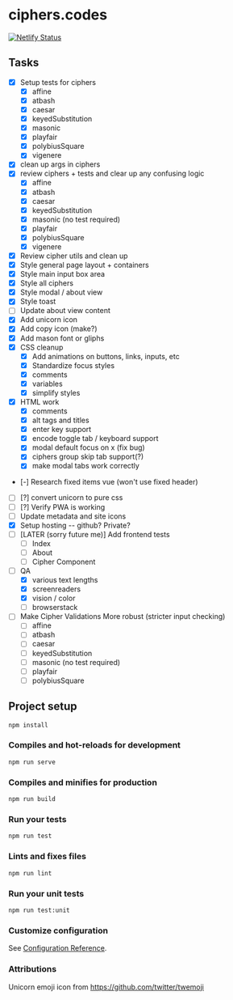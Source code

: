 # ciphers.codes
[![Netlify Status](https://api.netlify.com/api/v1/badges/c0a8e041-7f3b-4492-82e1-2bf0d0a8afc9/deploy-status)](https://app.netlify.com/sites/cipherscodes/deploys)

## Tasks
- [x] Setup tests for ciphers
    - [x] affine
    - [x] atbash
    - [x] caesar
    - [x] keyedSubstitution
    - [x] masonic
    - [x] playfair
    - [x] polybiusSquare
    - [x] vigenere
- [x] clean up args in ciphers
- [x] review ciphers + tests and clear up any confusing logic
    - [x] affine
    - [x] atbash
    - [x] caesar
    - [x] keyedSubstitution
    - [x] masonic (no test required)
    - [x] playfair
    - [x] polybiusSquare
    - [x] vigenere
- [x] Review cipher utils and clean up
- [x] Style general page layout + containers
- [x] Style main input box area
- [x] Style all ciphers
- [x] Style modal / about view
- [x] Style toast
- [ ] Update about view content
- [x] Add unicorn icon
- [x] Add copy icon (make?)
- [x] Add mason font or gliphs
- [x] CSS cleanup
    - [x] Add animations on buttons, links, inputs, etc
    - [x] Standardize focus styles
    - [x] comments
    - [x] variables
    - [x] simplify styles
- [x] HTML work
    - [x] comments
    - [x] alt tags and titles
    - [x] enter key support
    - [x] encode toggle tab / keyboard support
    - [x] modal default focus on x (fix bug)
    - [x] ciphers group skip tab support(?)
    - [x] make modal tabs work correctly
- [-] Research fixed items vue (won't use fixed header)
- [ ] [?] convert unicorn to pure css
- [ ] [?] Verify PWA is working
- [ ] Update metadata and site icons
- [x] Setup hosting -- github? Private?
- [ ] [LATER (sorry future me)] Add frontend tests
    - [ ] Index
    - [ ] About
    - [ ] Cipher Component
- [ ] QA
    - [x] various text lengths
    - [x] screenreaders
    - [x] vision / color
    - [ ] browserstack
- [ ] Make Cipher Validations More robust (stricter input checking)
    - [ ] affine
    - [ ] atbash
    - [ ] caesar
    - [ ] keyedSubstitution
    - [ ] masonic (no test required)
    - [ ] playfair
    - [ ] polybiusSquare

## Project setup
```
npm install
```

### Compiles and hot-reloads for development
```
npm run serve
```

### Compiles and minifies for production
```
npm run build
```

### Run your tests
```
npm run test
```

### Lints and fixes files
```
npm run lint
```

### Run your unit tests
```
npm run test:unit
```

### Customize configuration
See [Configuration Reference](https://cli.vuejs.org/config/).

### Attributions
Unicorn emoji icon from https://github.com/twitter/twemoji
